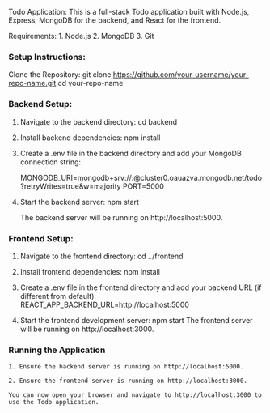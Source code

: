 Todo Application:
This is a full-stack Todo application built with Node.js, Express, MongoDB for the backend, and React for the frontend.

Requirements:
    1. Node.js
    2. MongoDB
    3. Git

### Setup Instructions:
Clone the Repository:
git clone https://github.com/your-username/your-repo-name.git
cd your-repo-name

### Backend Setup:

1. Navigate to the backend directory:
    cd backend

2. Install backend dependencies:
    npm install

3. Create a .env file in the backend directory and add your MongoDB connection string:

    MONGODB_URI=mongodb+srv://<username>:<password>@cluster0.oauazva.mongodb.net/todo?retryWrites=true&w=majority
    PORT=5000

4. Start the backend server:
    npm start
    
    The backend server will be running on http://localhost:5000.


### Frontend Setup:

1. Navigate to the frontend directory:
    cd ../frontend

2. Install frontend dependencies:
    npm install

3. Create a .env file in the frontend      directory and add your backend URL (if different from default):
    REACT_APP_BACKEND_URL=http://localhost:5000

4. Start the frontend development server:
    npm start
    The frontend server will be running on http://localhost:3000.

### Running the Application
    1. Ensure the backend server is running on http://localhost:5000.
    
    2. Ensure the frontend server is running on http://localhost:3000.
    
    You can now open your browser and navigate to http://localhost:3000 to use the Todo application.